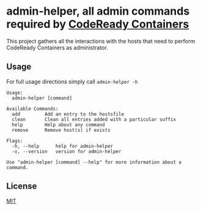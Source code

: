 # admin-helper, all admin commands required by [CodeReady Containers](https://github.com/lextoumbourou/goodhosts)

This project gathers all the interactions with the hosts that need to perform CodeReady Containers as administrator.

## Usage

For full usage directions simply call `admin-helper -h`

```shell
Usage:
  admin-helper [command]

Available Commands:
  add         Add an entry to the hostsfile
  clean       Clean all entries added with a particular suffix
  help        Help about any command
  remove      Remove host(s) if exists

Flags:
  -h, --help      help for admin-helper
  -v, --version   version for admin-helper

Use "admin-helper [command] --help" for more information about a command.
```

## License

[MIT](LICENSE)


